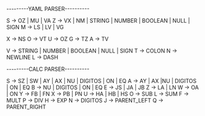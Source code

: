 ---------YAML PARSER----------

S -> OZ | MU | VA
Z -> VX | NM | STRING | NUMBER | BOOLEAN | NULL | SIGN
M -> LS | LV | VG

X -> NS
O -> VT
U -> OZ
G -> TZ
A -> TV

V -> STRING | NUMBER | BOOLEAN | NULL | SIGN
T -> COLON
N -> NEWLINE
L -> DASH

---------CALC PARSER----------

S -> SZ | SW | AY | AX | NU | DIGITOS | ON | EQ
A -> AY | AX |NU | DIGITOS | ON | EQ
B -> NU | DIGITOS | ON | EQ
E -> JS | JA | JB
Z -> LA | LN
W -> OA | ON
Y -> FB | FN
X -> PB | PN
U -> HA | HB | HS
O -> SUB
L -> SUM
F -> MULT
P -> DIV
H -> EXP
N -> DIGITOS
J -> PARENT_LEFT
Q -> PARENT_RIGHT